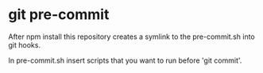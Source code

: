 # git pre-commit
After npm install this repository creates a symlink to the pre-commit.sh into git hooks.

In pre-commit.sh insert scripts that you want to run before  'git commit'.